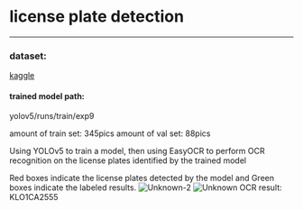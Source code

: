 # license plate detection 
------------------
### dataset:
[kaggle](https://www.kaggle.com/datasets/andrewmvd/car-plate-detection)
#### trained model path: 
yolov5/runs/train/exp9

amount of train set: 345pics
amount of val set: 88pics

Using YOLOv5 to train a model, then using EasyOCR to perform OCR recognition on the license plates identified by the trained model

Red boxes indicate the license plates detected by the model and Green boxes indicate the labeled results.
![Unknown-2](https://github.com/chickensoupp/license-plate-detection/assets/118792720/b400a9bd-9722-4c81-b188-5444632a71bc)
![Unknown](https://github.com/chickensoupp/license-plate-detection/assets/118792720/0fe78a6e-5fdc-4956-b843-4f6653b29369)
OCR result: KLO1CA2555


